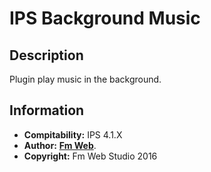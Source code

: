 # IPS Background Music
## Description
Plugin play music in the background.

## Information
* **Compitability:** IPS 4.1.X
* **Author:** [**Fm Web**](http://fm-web.studio/).
* **Copyright:** Fm Web Studio 2016